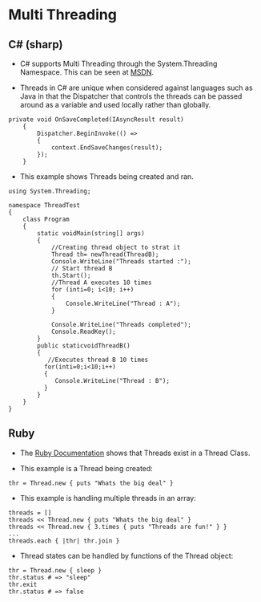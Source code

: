 # Multi Threading

## C# (sharp)

* C# supports Multi Threading through the System.Threading Namespace.  This can be seen at [MSDN](https://msdn.microsoft.com/en-us/library/system.threading(v=vs.110).aspx).

* Threads in C# are unique when considered against languages such as Java in that the Dispatcher that controls the threads can be passed around as a variable and used locally rather than globally.
```
private void OnSaveCompleted(IAsyncResult result)
    {
        Dispatcher.BeginInvoke(() =>
        {
            context.EndSaveChanges(result);
        });
    }
```

* This example shows Threads being created and ran.
```
using System.Threading;
 
namespace ThreadTest
{
    class Program
    {
        static voidMain(string[] args)
        {
            //Creating thread object to strat it
            Thread th= newThread(ThreadB);
            Console.WriteLine("Threads started :");
            // Start thread B
            th.Start();
            //Thread A executes 10 times
            for (inti=0; i<10; i++)
            {
                Console.WriteLine("Thread : A");
            }
           
            Console.WriteLine("Threads completed");
            Console.ReadKey();
        }
        public staticvoidThreadB()
        {
           //Executes thread B 10 times
          for(inti=0;i<10;i++)
          {
             Console.WriteLine("Thread : B");
          }
        }
    }
}
```

## Ruby

* The [Ruby Documentation](https://ruby-doc.org/core-2.2.0/Thread.html) shows that Threads exist in a Thread Class.  

* This example is a Thread being created:
```
thr = Thread.new { puts "Whats the big deal" }
```
* This example is handling multiple threads in an array:
```
threads = []
threads << Thread.new { puts "Whats the big deal" }
threads << Thread.new { 3.times { puts "Threads are fun!" } }
...
threads.each { |thr| thr.join }
```
* Thread states can be handled by functions of the Thread object:
```
thr = Thread.new { sleep }
thr.status # => "sleep"
thr.exit
thr.status # => false
```


